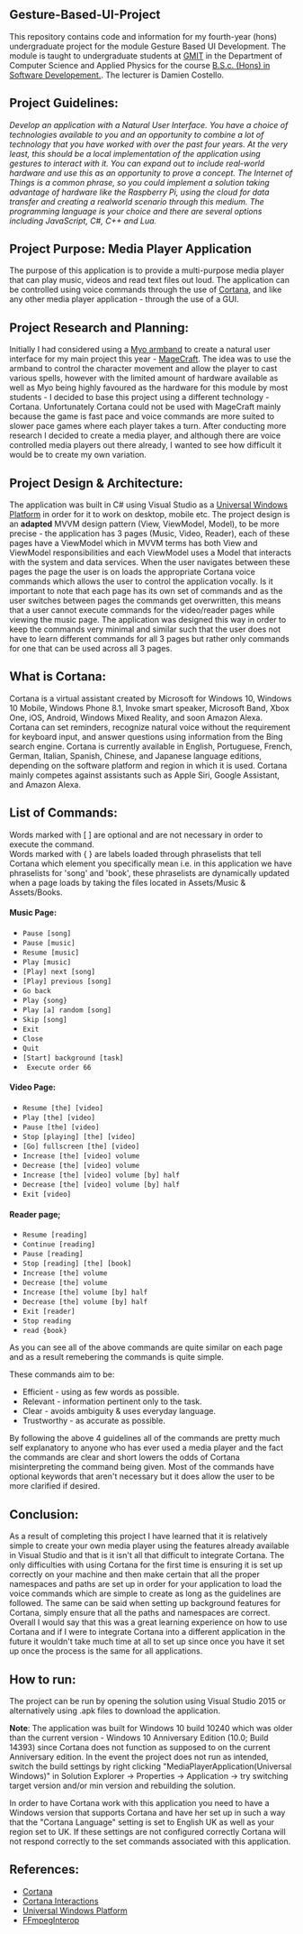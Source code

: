 ## Gesture-Based-UI-Project
This repository contains code and information for my fourth-year (hons) undergraduate project for the module Gesture Based UI Development. The module is taught to undergraduate students at [GMIT](http://www.gmit.ie/) in the Department of Computer Science and Applied Physics for the course [B.S.c. (Hons) in Software Developement.](https://www.gmit.ie/software-development/bachelor-science-honours-software-development). The lecturer is Damien Costello.

## Project Guidelines:
*Develop an application with a Natural User Interface.  You have a choice of technologies available to you and an opportunity to combine a lot of technology that you have worked with over the past four years. At the very least, this should be a local implementation of the application using gestures to interact with it. You can expand out to include real-world hardware and use this as an opportunity to prove a concept. The Internet of Things is a common phrase, so you could implement a solution taking advantage of hardware like the Raspberry Pi, using the cloud for data transfer and creating a realworld scenario through this medium. The programming language is your choice and there are several options including JavaScript, C#, C++ and Lua.*

## Project Purpose: Media Player Application
The purpose of this application is to provide a multi-purpose media player that can play music, videos and read text files out loud. The application can be controlled using voice commands through the use of [Cortana](https://en.wikipedia.org/wiki/Cortana), and like any other media player application - through the use of a GUI.  

## Project Research and Planning:
Initially I had considered using a [Myo armband](https://en.wikipedia.org/wiki/Myo_armband) to create a natural user interface for my main project this year - [MageCraft](https://github.com/RicardsGraudins/MageCraft). The idea was to use the armband to control the character movement and allow the player to cast various spells, however with the limited amount of hardware available as well as Myo being highly favoured as the hardware for this module by most students - I decided to base this project using a different technology - Cortana. Unfortunately Cortana could not be used with MageCraft mainly because the game is fast pace and voice commands are more suited to slower pace games where each player takes a turn. After conducting more research I decided to create a media player, and although there are voice controlled media players out there already, I wanted to see how difficult it would be to create my own variation.

## Project Design & Architecture:
The application was built in C# using Visual Studio as a [Universal Windows Platform](https://en.wikipedia.org/wiki/Universal_Windows_Platform) in order for it to work on desktop, mobile etc. The project design is an **adapted** MVVM design pattern (View, ViewModel, Model), to be more precise - the application has 3 pages (Music, Video, Reader), each of these pages have a ViewModel which in MVVM terms has both View and ViewModel responsibilities and each ViewModel uses a Model that interacts with the system and data services. When the user navigates between these pages the page the user is on loads the appropriate Cortana voice commands which allows the user to control the application vocally. Is it important to note that each page has its own set of commands and as the user switches between pages the commands get overwritten, this means that a user cannot execute commands for the video/reader pages while viewing the music page. The application was designed this way in order to keep the commands very minimal and similar such that the user does not have to learn different commands for all 3 pages but rather only commands for one that can be used across all 3 pages.

## What is Cortana:
Cortana is a virtual assistant created by Microsoft for Windows 10, Windows 10 Mobile, Windows Phone 8.1, Invoke smart speaker, Microsoft Band, Xbox One, iOS, Android, Windows Mixed Reality, and soon Amazon Alexa. Cortana can set reminders, recognize natural voice without the requirement for keyboard input, and answer questions using information from the Bing search engine. Cortana is currently available in English, Portuguese, French, German, Italian, Spanish, Chinese, and Japanese language editions, depending on the software platform and region in which it is used. Cortana mainly competes against assistants such as Apple Siri, Google Assistant, and Amazon Alexa.

## List of Commands:
Words marked with [ ] are optional and are not necessary in order to execute the command.  
Words marked with { } are labels loaded through phraselists that tell Cortana which element you specifically mean i.e. in this application we have phraselists for 'song' and 'book', these phraselists are dynamically updated when a page loads by taking the files located in Assets/Music & Assets/Books.  

#### Music Page:
* `Pause [song]`
* `Pause [music]`
* `Resume [music]`
* `Play [music]`
* `[Play] next [song]`
* `[Play] previous [song]`
* `Go back`
* `Play {song}`
* `Play [a] random [song]`
* `Skip [song]`
* `Exit`
* `Close`
* `Quit`
* `[Start] background [task]`
* ` Execute order 66`

#### Video Page:
* `Resume [the] [video]`
* `Play [the] [video]`
* `Pause [the] [video]`
* `Stop [playing] [the] [video]`
* `[Go] fullscreen [the] [video]`
* `Increase [the] [video] volume`
* `Decrease [the] [video] volume`
* `Increase [the] [video] volume [by] half`
* `Decrease [the] [video] volume [by] half`
* `Exit [video]`

#### Reader page;
* `Resume [reading]`
* `Continue [reading]`
* `Pause [reading]`
* `Stop [reading] [the] [book]`
* `Increase [the] volume`
* `Decrease [the] volume`
* `Increase [the] volume [by] half`
* `Decrease [the] volume [by] half`
* `Exit [reader]`
* `Stop reading`
* `read {book}`

As you can see all of the above commands are quite similar on each page and as a result remebering the commands is quite simple.  

These commands aim to be:  
* Efficient - using as few words as possible.
* Relevant - information pertinent only to the task.
* Clear - avoids ambiguity & uses everyday language.
* Trustworthy - as accurate as possible.

By following the above 4 guidelines all of the commands are pretty much self explanatory to anyone who has ever used a media player and the fact the commands are clear and short lowers the odds of Cortana misinterpreting the command being given. Most of the commands have optional keywords that aren't necessary but it does allow the user to be more clarified if desired.

## Conclusion:
As a result of completing this project I have learned that it is relatively simple to create your own media player using the features already available in Visual Studio and that is it isn't all that difficult to integrate Cortana. The only difficulties with using Cortana for the first time is ensuring it is set up correctly on your machine and then make certain that all the proper namespaces and paths are set up in order for your application to load the voice commands which are simple to create as long as the guidelines are followed. The same can be said when setting up background features for Cortana, simply ensure that all the paths and namespaces are correct. Overall I would say that this was a great learning experience on how to use Cortana and if I were to integrate Cortana into a different application in the future it wouldn't take much time at all to set up since once you have it set up once the process is the same for all applications.

## How to run:
The project can be run by opening the solution using Visual Studio 2015 or alternatively using .apk files to download the application.  

**Note**: The application was built for Windows 10 build 10240 which was older than the current version - Windows 10 Anniversary Edition (10.0; Build 14393) since Cortana does not function as supposed to on the current Anniversary edition. In the event the project does not run as intended, switch the build settings by right clicking "MediaPlayerApplication(Universal Windows)" in Solution Explorer -> Properties -> Application -> try switching target version and/or min version and rebuilding the solution.

In order to have Cortana work with this application you need to have a Windows version that supports Cortana and have her set up in such a way that the "Cortana Language"
setting is set to English UK as well as your region set to UK. If these settings are not configured correctly Cortana will not respond correctly to the set commands
associated with this application.

## References:
* [Cortana](https://en.wikipedia.org/wiki/Cortana)
* [Cortana Interactions](https://docs.microsoft.com/en-us/windows/uwp/design/input/cortana-interactions)
* [Universal Windows Platform](https://docs.microsoft.com/en-us/windows/uwp/get-started/universal-application-platform-guide)
* [FFmpegInterop](https://github.com/Microsoft/FFmpegInterop)
